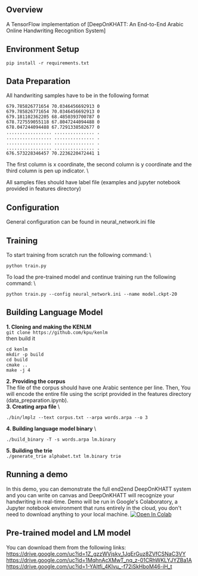 ## Overview
A TensorFlow implementation of [DeepOnKHATT: An End-to-End Arabic Online Handwriting Recognition System]

## Environment Setup
```
pip install -r requirements.txt
```

## Data Preparation 
All handwriting samples have to be in the following format 
```
679.785826771654 70.0346456692913 0
679.785826771654 70.0346456692913 0
679.181102362205 68.4850393700787 0
678.727559055118 67.8047244094488 0
678.047244094488 67.7291338582677 0
................. ............... .
................. ............... .
................. ............... .
................. ............... .
676.573228346457 70.2236220472441 1
```
The first column is x coordinate, the second column is y coordinate and the third column is pen up indicator. \

All samples files should have label file (examples and jupyter notebook provided in features directory)

## Configuration

General configuration can be found in neural_network.ini file

## Training
To start training from scratch run the following command: \
```
python train.py
```
To load the pre-trained model and continue training run the following command: \



```
python train.py --config neural_network.ini --name model.ckpt-20
```


## Building Language Model
**1. Cloning and making the KENLM** \
`
git clone https://github.com/kpu/kenlm
` 
\
then build it 


```
cd kenlm
mkdir -p build
cd build
cmake ..
make -j 4
```



**2.  Providing the corpus** \
The file of the corpus should have one Arabic sentence per line. Then, You will encode the entire file using the script provided in the features directory (data_preparation.ipynb).
\
 **3. Creating arpa file** \
```
./bin/lmplz --text corpus.txt --arpa words.arpa --o 3
```
**4. Building language model binary** \
```
./build_binary -T -s words.arpa lm.binary
```
**5. Building the trie** \
`./generate_trie alphabet.txt lm.binary trie`

## Running a demo

In this demo, you can demonstrate the full end2end DeepOnKHATT system and you can write on canvas and DeepOnKHATT will recognize your handwriting in real-time. Demo will be run in Google's Colaboratory, a Jupyter notebook environment that runs entirely in the cloud, you don't need to download anything to your local machine. 
[![Open In Colab](https://colab.research.google.com/assets/colab-badge.svg)](https://colab.research.google.com/github/fakhralwajih/DeepOnKHATT/blob/main/DeepOnKHATT.ipynb)


## Pre-trained model and LM model 
You can download them from the following links: \
https://drive.google.com/uc?id=1Z_gzzWVjskv_1JqErGuz8ZVfCSNaC3VY  \
https://drive.google.com/uc?id=1MqhnAcXMwT_nq_z-01CRhWKLYJYZBa1A  \
https://drive.google.com/uc?id=1-YAltfi_4Klvu_-f72iSkHboM46-iH_t 
